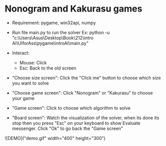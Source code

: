 # Nonogram and Kakurasu games
- Requirement: pygame, win32api, numpy
- Run file main.py to run the solver 
Ex: python -u "c:\Users\Asus\Desktop\Book\212\intro AI\UIforAss\pygame\introAI\main.py"

- Interact:
	+ Mouse: Click
	+ Esc: Back to the old screen

- "Choose size screen": Click the "Click me" button to choose which size you want to solve
- "Choose game screen": Click "Nonogram" or "Kakurasu" to choose your game
- "Game screen": Click to choose which algorithm to solve
- "Board screen": Watch the visualization of the solver, when its done its stop then you press "Esc" on your keyboard
 to show Evaluate messenger. Click "Ok" to go back the "Game screen"


 ![DEMO]("demo.gif" width="400" height="300")